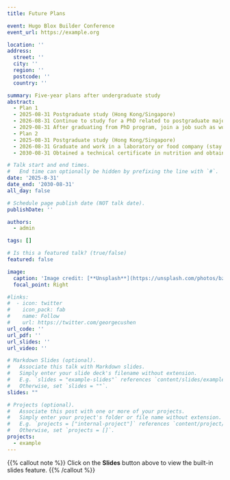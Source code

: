 ```yaml
---
title: Future Plans

event: Hugo Blox Builder Conference
event_url: https://example.org

location: ''
address:
  street: ''
  city: ''
  region: ''
  postcode: ''
  country: ''

summary: Five-year plans after undergraduate study
abstract: 
  - Plan 1
  - 2025-08-31 Postgraduate study (Hong Kong/Singapore)
  - 2026-08-31 Continue to study for a PhD related to postgraduate major
  - 2029-08-31 After graduating from PhD program, join a job such as working in a laboratory or staying on campus
  - Plan 2
  - 2025-08-31 Postgraduate study (Hong Kong/Singapore)
  - 2026-08-31 Graduate and work in a laboratory or food company (stay in the area where I studied/return to my hometown)
  - 2030-08-31 Obtained a technical certificate in nutrition and obtained a better salary and position in the original work unit

# Talk start and end times.
#   End time can optionally be hidden by prefixing the line with `#`.
date: '2025-8-31'
date_end: '2030-08-31'
all_day: false

# Schedule page publish date (NOT talk date).
publishDate: ''

authors:
  - admin

tags: []

# Is this a featured talk? (true/false)
featured: false

image:
  caption: 'Image credit: [**Unsplash**](https://unsplash.com/photos/bzdhc5b3Bxs)'
  focal_point: Right

#links:
#  - icon: twitter
#    icon_pack: fab
#    name: Follow
#    url: https://twitter.com/georgecushen
url_code: ''
url_pdf: ''
url_slides: ''
url_video: ''

# Markdown Slides (optional).
#   Associate this talk with Markdown slides.
#   Simply enter your slide deck's filename without extension.
#   E.g. `slides = "example-slides"` references `content/slides/example-slides.md`.
#   Otherwise, set `slides = ""`.
slides: ""

# Projects (optional).
#   Associate this post with one or more of your projects.
#   Simply enter your project's folder or file name without extension.
#   E.g. `projects = ["internal-project"]` references `content/project/deep-learning/index.md`.
#   Otherwise, set `projects = []`.
projects:
  - example
---
```


{{% callout note %}}
Click on the **Slides** button above to view the built-in slides feature.
{{% /callout %}}

